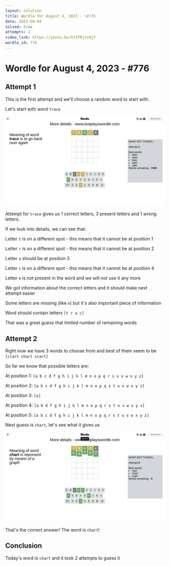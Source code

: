 ```yaml
---
layout: solution
title: Wordle for August 4, 2023 - \#776
date: 2023-08-04
solved: true
attempts: 2
video_link: https://youtu.be/SY3fRjvvQjY
wordle_id: 776
---
```


# Wordle for August 4, 2023 - \#776

## Attempt 1

This is the first attempt and we'll choose a random word to start with.

Let's start with word `trace`

![Attempt 1](2023-08-04/attempt-1.png)

Attempt for `trace` gives us 1 correct letters, 3 present letters and 1 wrong letters.

If we look into details, we can see that:

Letter `t` is on a different spot - this means that it cannot be at position 1

Letter `r` is on a different spot - this means that it cannot be at position 2

Letter `a` should be at position 3

Letter `c` is on a different spot - this means that it cannot be at position 4

Letter `e` is not present in the word and we will not use it any more

We got information about the correct letters and it should make next attempt easier

Some letters are missing (like `e`) but it's also important piece of information

Word should contain letters `[t r a c]`

That was a great guess that limited number of remaining words



## Attempt 2

Right now we have 3 words to choose from and best of them seem to be `[clart chart scart]`

So far we know that possible letters are:

At position 1: `[a b c d f g h i j k l m n o p q r s u v w x y z]`

At position 2: `[a b c d f g h i j k l m n o p q s t u v w x y z]`

At position 3: `[a]`

At position 4: `[a b d f g h i j k l m n o p q r s t u v w x y z]`

At position 5: `[a b c d f g h i j k l m n o p q r s t u v w x y z]`

Next guess is `chart`, let's see what it gives us

![Attempt 2](2023-08-04/attempt-2.png)

That's the correct answer! The word is `chart`!

## Conclusion

Today's word is `chart` and it took 2 attempts to guess it

